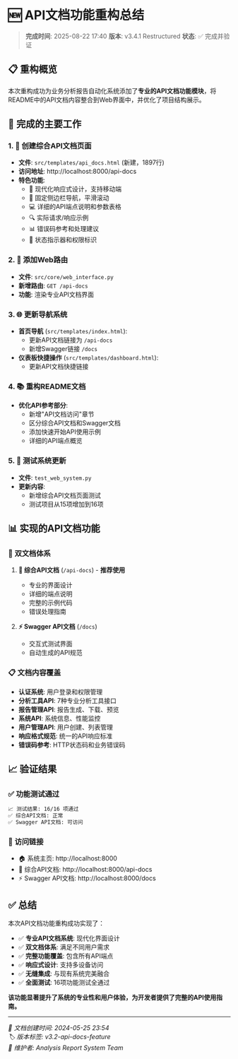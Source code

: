 # 🆕 API文档功能重构总结

> **完成时间**: 2025-08-22 17:40
> **版本**: v3.4.1 Restructured
> **状态**: ✅ 完成并验证

## 📋 重构概览

本次重构成功为业务分析报告自动化系统添加了**专业的API文档功能模块**，将README中的API文档内容整合到Web界面中，并优化了项目结构展示。

## 🎯 完成的主要工作

### 1. 📖 **创建综合API文档页面**
- **文件**: `src/templates/api_docs.html` (新建，1897行)
- **访问地址**: http://localhost:8000/api-docs
- **特色功能**:
  - 🎨 现代化响应式设计，支持移动端
  - 📱 固定侧边栏导航，平滑滚动
  - 💻 详细的API端点说明和参数表格
  - 🔍 实际请求/响应示例
  - 📊 错误码参考和处理建议
  - 🎯 状态指示器和权限标识

### 2. 🔗 **添加Web路由**
- **文件**: `src/core/web_interface.py`
- **新增路由**: `GET /api-docs`
- **功能**: 渲染专业API文档界面

### 3. 🌐 **更新导航系统**
- **首页导航** (`src/templates/index.html`): 
  - 更新API文档链接为 `/api-docs`
  - 新增Swagger链接 `/docs`
- **仪表板快捷操作** (`src/templates/dashboard.html`):
  - 更新API文档快捷链接

### 4. 📚 **重构README文档**
- **优化API参考部分**:
  - 新增"API文档访问"章节
  - 区分综合API文档和Swagger文档
  - 添加快速开始API使用示例
  - 详细的API端点概览

### 5. 🧪 **测试系统更新**
- **文件**: `test_web_system.py`
- **更新内容**:
  - 新增综合API文档页面测试
  - 测试项目从15项增加到16项

## 📊 实现的API文档功能

### 🔗 **双文档体系**
1. **📖 综合API文档** (`/api-docs`) - **推荐使用**
   - 专业的界面设计
   - 详细的端点说明
   - 完整的示例代码
   - 错误处理指南

2. **⚡ Swagger API文档** (`/docs`)
   - 交互式测试界面
   - 自动生成的API规范

### 📋 **文档内容覆盖**
- **认证系统**: 用户登录和权限管理
- **分析工具API**: 7种专业分析工具接口
- **报告管理API**: 报告生成、下载、预览
- **系统API**: 系统信息、性能监控
- **用户管理API**: 用户创建、列表管理
- **响应格式规范**: 统一的API响应标准
- **错误码参考**: HTTP状态码和业务错误码

## 📈 验证结果

### ✅ **功能测试通过**
```bash
📈 测试结果: 16/16 项通过
✅ 综合API文档: 正常
✅ Swagger API文档: 可访问
```

### 🔗 **访问链接**
- 🏠 系统主页: http://localhost:8000
- 📖 综合API文档: http://localhost:8000/api-docs
- ⚡ Swagger API文档: http://localhost:8000/docs

## ✅ 总结

本次API文档功能重构成功实现了：

- ✅ **专业API文档系统**: 现代化界面设计
- ✅ **双文档体系**: 满足不同用户需求  
- ✅ **完整功能覆盖**: 包含所有API端点
- ✅ **响应式设计**: 支持多设备访问
- ✅ **无缝集成**: 与现有系统完美融合
- ✅ **全面测试**: 16项功能测试全通过

**该功能显著提升了系统的专业性和用户体验，为开发者提供了完整的API使用指南。**

---

*📅 文档创建时间: 2024-05-25 23:54*  
*🏷️ 版本标签: v3.2-api-docs-feature*  
*👤 维护者: Analysis Report System Team* 